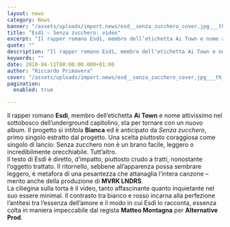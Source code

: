 ```yaml
---
layout: news
category: News
banner: "/assets/uploads/import.news/esd__senza_zucchero_cover.jpg___th_320_0.jpg"
title: "Esdì – Senza zucchero: video"
excerpt: "Il rapper romano Esdì, membro dell’etichetta Ai Town e nome attivissimo nel sottobosco dell’underground capitolino, sta per tornare con un nuovo album. Il progetto si intitola Bianca ed è anticipato da Senza zucchero, primo singolo estratto dal progetto. Una scelta piuttosto coraggiosa come singolo di lancio: Senza zucchero non è un brano facile, leggero o [&hellip"
quote: ""
description: "Il rapper romano Esdì, membro dell’etichetta Ai Town e nome attivissimo nel sottobosco dell’underground capitolino, sta per tornare con un nuovo album. Il progetto si intitola Bianca ed è anticipato da Senza zucchero, primo singolo estratto dal progetto. Una scelta piuttosto coraggiosa come singolo di lancio: Senza zucchero non è un brano facile, leggero o [&hellip"
keywords: ""
date: 2018-04-11T00:00:00.000+01:00
author: "Riccardo Primavera"
cover: "/assets/uploads/import.news/esd__senza_zucchero_cover.jpg___th_320_0.jpg"
pagination:
  enabled: true

---
```


Il rapper romano **Esdì**, membro dell’etichetta **Ai Town** e nome attivissimo nel sottobosco dell’underground capitolino, sta per tornare con un nuovo album. Il progetto si intitola **Bianca** ed è anticipato da _Senza zucchero_, primo singolo estratto dal progetto. Una scelta piuttosto coraggiosa come singolo di lancio: Senza zucchero non è un brano facile, leggero o incredibilmente orecchiabile. Tutt’altro.  
Il testo di Esdì è diretto, d’impatto, piuttosto crudo a tratti, nonostante l’oggetto trattato. Il ritornello, sebbene all’apparenza possa sembrare leggero, è metafora di una pesantezza che attanaglia l’intera canzone – merito anche della produzione di **MVRK LNDRS**.  
La ciliegina sulla torta è il video, tanto affascinante quanto inquietante nel suo essere minimal. Il contrasto tra bianco e rosso incarna alla perfezione l’antitesi tra l’essenza dell’amore e il modo in cui Esdì lo racconta, essenza colta in maniera impeccabile dal regista **Matteo Montagna** per **Alternative Prod**.